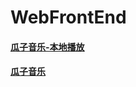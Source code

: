 # WebFrontEnd
#### [瓜子音乐-本地播放](https://mediumwave120.github.io/WebFrontEnd/dist)
#### [瓜子音乐](https://mediumwave120.github.io/WebFrontEnd)
